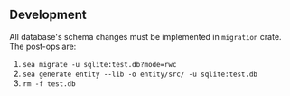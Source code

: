 ## Development

All database's schema changes must be implemented in `migration` crate. The post-ops are:

1. `sea migrate -u sqlite:test.db?mode=rwc`
1. `sea generate entity --lib -o entity/src/ -u sqlite:test.db`
1. `rm -f test.db`
